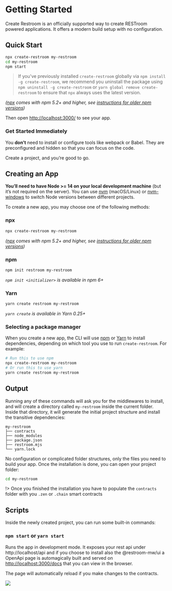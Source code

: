# Getting Started

Create Restroom is an officially supported way to create RESTroom powered
applications. It offers a modern build setup with no configuration.

## Quick Start

```sh
npx create-restroom my-restroom
cd my-restroom
npm start
```

> If you've previously installed `create-restroom` globally via `npm install -g create-restroom`, we recommend you uninstall the package using `npm uninstall -g create-restroom` or `yarn global remove create-restroom` to ensure that `npx` always uses the latest version.

_([npx](https://medium.com/@maybekatz/introducing-npx-an-npm-package-runner-55f7d4bd282b) comes with npm 5.2+ and higher, see [instructions for older npm versions](https://gist.github.com/gaearon/4064d3c23a77c74a3614c498a8bb1c5f))_

Then open [http://localhost:3000/](http://localhost:3000/) to see your app.

### Get Started Immediately

You **don’t** need to install or configure tools like webpack or Babel. They are preconfigured and hidden so that you can focus on the code.

Create a project, and you’re good to go.

## Creating an App

**You’ll need to have Node >= 14 on your local development machine** (but it’s not required on the server). You can use [nvm](https://github.com/creationix/nvm#installation) (macOS/Linux) or [nvm-windows](https://github.com/coreybutler/nvm-windows#node-version-manager-nvm-for-windows) to switch Node versions between different projects.

To create a new app, you may choose one of the following methods:

### npx

```sh
npx create-restroom my-restroom
```

_([npx](https://medium.com/@maybekatz/introducing-npx-an-npm-package-runner-55f7d4bd282b) comes with npm 5.2+ and higher, see [instructions for older npm versions](https://gist.github.com/gaearon/4064d3c23a77c74a3614c498a8bb1c5f))_

### npm

```sh
npm init restroom my-restroom
```

_`npm init <initializer>` is available in npm 6+_

### Yarn

```sh
yarn create restroom my-restroom
```

_`yarn create` is available in Yarn 0.25+_

### Selecting a package manager

When you create a new app, the CLI will use [npm](https://docs.npmjs.com) or [Yarn](https://yarnpkg.com/) to install dependencies, depending on which tool you use to run `create-restroom`. For example:

```sh
# Run this to use npm
npx create-restroom my-restroom
# Or run this to use yarn
yarn create restroom my-restroom
```

## Output

Running any of these commands will ask you for the middlewares to install, and will create a directory called `my-restroom` inside the current folder. Inside that directory, it will generate the initial project structure and install the transitive dependencies:

```
my-restroom
├── contracts
├── node_modules
├── package.json
├── restroom.mjs
└── yarn.lock
```

No configuration or complicated folder structures, only the files you need to build your app. Once the installation is done, you can open your project folder:

```sh
cd my-restroom
```

!> Once you finished the installation you have to populate the `contracts` folder with you `.zen` or `.chain` smart contracts

## Scripts

Inside the newly created project, you can run some built-in commands:

### `npm start` or `yarn start`

Runs the app in development mode.
It exposes your rest api under http://localhost/api and if you choose to install also the @restroom-mw/ui a OpenApi page is automagically built and served on [http://localhost:3000/docs](http://localhost:3000/docs) that you can view in the browser.

The page will automatically reload if you make changes to the contracts.

![](./images/swagger.png)
